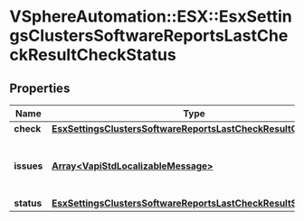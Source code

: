 # VSphereAutomation::ESX::EsxSettingsClustersSoftwareReportsLastCheckResultCheckStatus

## Properties
Name | Type | Description | Notes
------------ | ------------- | ------------- | -------------
**check** | [**EsxSettingsClustersSoftwareReportsLastCheckResultCheckInfo**](EsxSettingsClustersSoftwareReportsLastCheckResultCheckInfo.md) |  | 
**issues** | [**Array&lt;VapiStdLocalizableMessage&gt;**](VapiStdLocalizableMessage.md) | The issues encountered while running this check. | 
**status** | [**EsxSettingsClustersSoftwareReportsLastCheckResultStatus**](EsxSettingsClustersSoftwareReportsLastCheckResultStatus.md) |  | 


